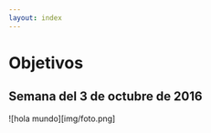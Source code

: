 ```yaml
---
layout: index
---
```

Objetivos
=========

Semana del 3 de octubre de 2016
-------------------------------

![hola mundo][img/foto.png]
